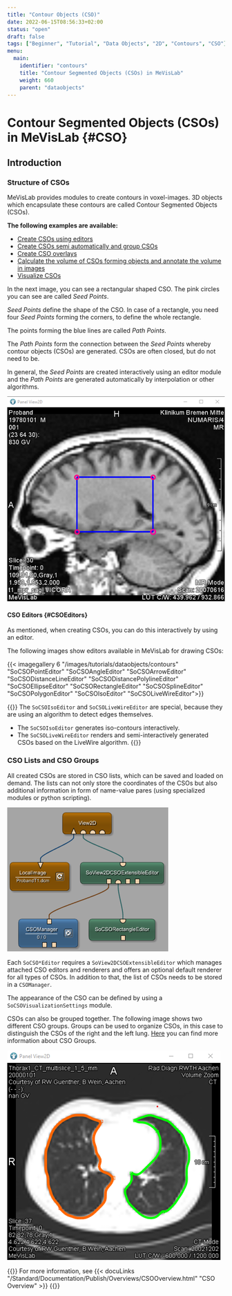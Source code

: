 ```yaml
---
title: "Contour Objects (CSO)"
date: 2022-06-15T08:56:33+02:00
status: "open"
draft: false
tags: ["Beginner", "Tutorial", "Data Objects", "2D", "Contours", "CSO"]
menu: 
  main:
    identifier: "contours"
    title: "Contour Segmented Objects (CSOs) in MeVisLab"
    weight: 660
    parent: "dataobjects"
---
```

# Contour Segmented Objects (CSOs) in MeVisLab {#CSO}
## Introduction
### Structure of CSOs

MeVisLab provides modules to create contours in voxel-images. 3D objects which encapsulate these contours are called Contour Segmented Objects (CSOs).

**The following examples are available:**
* [Create CSOs using editors](/tutorials/dataobjects/contours/contourexample1/)
* [Create CSOs semi automatically and group CSOs](/tutorials/dataobjects/contours/contourexample2/)
* [Create CSO overlays](/tutorials/dataobjects/contours/contourexample3/)
* [Calculate the volume of CSOs forming objects and annotate the volume in images](/tutorials/dataobjects/contours/contourexample4/)
* [Visualize CSOs](/tutorials/dataobjects/contours/contourexample5/)

In the next image, you can see a rectangular shaped CSO. The pink circles you can see are called *Seed Points*.

*Seed Points* define the shape of the CSO. In case of a rectangle, you need four *Seed Points* forming the corners, to define the whole rectangle.

The points forming the blue lines are called *Path Points*.

The *Path Points* form the connection between the *Seed Points* whereby contour objects (CSOs) are generated. CSOs are often closed, but do not need to be.

In general, the *Seed Points* are created interactively using an editor module and the *Path Points* are generated automatically by interpolation or other algorithms.

![Contour Segmented Object (CSO)](/images/tutorials/dataobjects/contours/CSO_Expl_01.png "Contour Segmented Object (CSO)")

#### CSO Editors {#CSOEditors}

As mentioned, when creating CSOs, you can do this interactively by using an editor.

The following images show editors available in MeVisLab for drawing CSOs:

{{< imagegallery 6 "/images/tutorials/dataobjects/contours" "SoCSOPointEditor" "SoCSOAngleEditor" "SoCSOArrowEditor" "SoCSODistanceLineEditor" "SoCSODistancePolylineEditor" "SoCSOEllipseEditor" "SoCSORectangleEditor" "SoCSOSplineEditor" "SoCSOPolygonEditor" "SoCSOIsoEditor" "SoCSOLiveWireEditor">}}

{{<alert class="info" caption="Extra Infos">}}
The `SoCSOIsoEditor` and `SoCSOLiveWireEditor` are special, because they are using an algorithm to detect edges themselves.

* The `SoCSOIsoEditor` generates iso-contours interactively.
* The `SoCSOLiveWireEditor` renders and semi-interactively generated CSOs based on the LiveWire algorithm.
{{</alert>}}

### CSO Lists and CSO Groups

All created CSOs are stored in CSO lists, which can be saved and loaded on demand. The lists can not only store the coordinates of the CSOs but also additional information in form of name-value pares (using specialized modules or python scripting).

![Basic CSO Network](/images/tutorials/dataobjects/contours/BasicCSONetwork.png "Basic CSO Network")

Each `SoCSO*Editor` requires a `SoView2DCSOExtensibleEditor` which manages attached CSO editors and renderers and offers an optional default renderer for all types of CSOs. In addition to that, the list of CSOs needs to be stored in a `CSOManager`.

The appearance of the CSO can be defined by using a `SoCSOVisualizationSettings` module.

CSOs can also be grouped together. The following image shows two different CSO groups. Groups can be used to organize CSOs, in this case to distinguish the CSOs of the right and the left lung. [Here](/tutorials/dataobjects/contours/contours/contourexample2/) you can find more information about CSO Groups.

![CSO Groups](/images/tutorials/dataobjects/contours/DO2_11_2.png "CSO Groups")

{{<alert class="info" caption="Extra Infos">}}
For more information, see {{< docuLinks "/Standard/Documentation/Publish/Overviews/CSOOverview.html" "CSO Overview" >}}
{{</alert>}}

[//]: <> (MVL-653)
